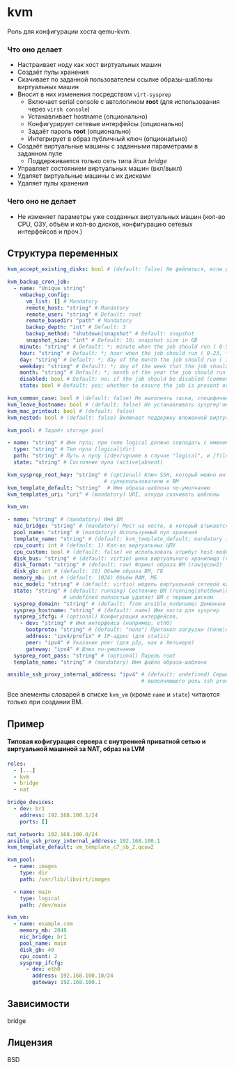 kvm
===
Роль для конфигурации хоста qemu-kvm.
### Что оно делает
* Настраивает ноду как хост виртуальных машин
* Создаёт пулы хранения
* Скачивает по заданной пользователем ссылке образы-шаблоны виртуальных машин
* Вносит в них изменения посредством `virt-sysprep`
  * Включает serial console с автологином **root** (для использования через `virsh console`)
  * Устанавливает hostname (опционально)
  * Конфигурирует сетевые интерфейсы (опционально)
  * Задаёт пароль **root** (опционально)
  * Интегрирует в образ публичный ключ (опционально)
* Создаёт виртуальные машины с заданными параметрами в заданном пуле
  * Поддерживается только сеть типа *linux bridge*
* Управляет состоянием виртуальных машин (вкл/выкл)
* Удаляет виртуальные машины с их дисками
* Удаляет пулы хранения
### Чего оно не делает
* Не изменяет параметры уже созданных виртуальных машин (кол-во CPU, ОЗУ, объём и кол-во дисков, конфигурацию сетевых интерфейсов и проч.)
## Структура переменных
```yaml
kvm_accept_existing_disks: bool # (default: false) Не фейлиться, если диск для ВМ уже существует

kvm_backup_cron_job:
  - name: "Unique string"
    vmbackup_config:
      vm_list: [] # Mandatory
      remote_host: "string" # Mandatory
      remote_user: "string" # Default: root
      remote_basedir: "path" # Mandatory
      backup_depth: "int" # Default: 3
      backup_method: "shutdown|snapshot" # Default: snapshot
      snapshot_size: "int" # Default: 10; snapshot size in GB
    minute: "string" # Default: *; minute when the job should run ( 0-59, *, */2, etc )
    hour: "string" # Default: *; hour when the job should run ( 0-23, *, */2, etc )
    day: "string" # Default: *; day of the month the job should run ( 1-31, *, */2, etc )
    weekday: "string" # Default: *; day of the week that the job should run ( 0-6 for Sunday-Saturday, *, etc )
    month: "string" # Default: *; month of the year the job should run ( 1-12, *, */2, etc )
    disabled: bool # Default: no; if the job should be disabled (commented out) in the crontab
    state: bool # Default: yes; whether to ensure the job is present or absent

kvm_common_case: bool # (default: false) Не выполнять таски, специфичные для Southbridge
kvm_leave_hostname: bool # (default: false) Не устанавливать sysprep'ом hostname
kvm_mac_printout: bool # (default: false)
kvm_nested: bool # (default: false) Включает поддержку вложенной виртуализации

kvm_pool: # Задаёт storage pool

- name: "string" # Имя пула; при типе logical должно совпадать с именем VG
  type: "string" # Тип пула (logical|dir)
  path: "string" # Путь к пулу (/dev/vgname в случае "logical", и /file/system/path в случае "dir")
  state: "string" # Состояние пула (active|absent)

kvm_sysprep_root_key: "string" # (optional) Ключ SSH, который можно интегрировать
                               # суперпользователю в ВМ
kvm_template_default: "string"  # Имя образа-шаблона по-умолчанию
kvm_templates_uri: "uri" # (mandatory) URI, откуда скачивать шаблоны

kvm_vm:

- name: "string" # (mandatory) Имя ВМ
  nic_bridge: "string" # (mandatory) Мост на хосте, в который втыкается ВМ
  pool_name: "string" # (mandatory) Используемый пул хранения
  template_name: "string" # (default: kvm_template_default; mandatory if not set) Имя образа-шаблона
  cpu_count: int # (default: 1) Кол-во виртуальных ЦПУ
  cpu_custom: bool # (default: false) не использовать атрибут host-model для описания гостевого ЦПУ
  disk_bus: "string" # (default: virtio) шина виртуального хранилища (virtio|ide|scsi|sata|usb)
  disk_format: "string" # (default: raw) Формат образа ВМ (raw|qcow2)
  disk_gb: int # (default: 16) Объём образа ВМ, ГБ
  memory_mb: int # (default: 1024) Объём RAM, МБ
  nic_model: "string" # (default: virtio) модель виртуальной сетевой карты (virtio|e1000|rtl8139)
  state: "string" # (default: running) Состояние ВМ (running|shutdown|destroyed|paused|undefined);
                  # undefined полностью удаляет ВМ с первым диском
  sysprep_domain: "string" # (default: from ansible_nodename) Доменное имя для sysprep
  sysprep_hostname: "string" # (default: name) Имя хоста для sysprep
  sysprep_ifcfg: # (optional) Конфигурация интерфейсов.
    - dev: "string" # Имя интерфейса (например, eth0)
      bootproto: "string" # (default: "none") Протокол загрузки (none|dhcp)
      address: "ipv4/prefix" # IP-адрес (для static)
      peer: "ipv4" # Указание peer (для p2p, как в Хетцнере)
      gateway: "ipv4" # Шлюз по-умолчанию
  sysprep_root_pass: "string" # (optional) Пароль root
  template_name: "string" # (mandatory) Имя файла образа-шаблона

ansible_ssh_proxy_internal_address: "ipv4" # (default: undefined) Серый адрес сервера,
                                           # выполняющего роль ssh proxy (ProxyCommand)
```
Все элементы словарей в списке `kvm_vm` (кроме `name` и `state`) читаются только при создании ВМ.
## Пример
#### Типовая кофигурация сервера с внутренней приватной сетью и виртуальной машиной за NAT, образ на LVM
```yaml
roles:
  - [...]
  - kvm
  - bridge
  - nat

bridge_devices:
  - dev: br1
    address: 192.168.100.1/24
    ports: []

nat_network: 192.168.100.0/24
ansible_ssh_proxy_internal_address: 192.168.100.1
kvm_template_default: vm_template_c7_sb_2.qcow2

kvm_pool:
  - name: images
    type: dir
    path: /var/lib/libvirt/images

  - name: main
    type: logical
    path: /dev/main

kvm_vm:
  - name: example.com
    memory_mb: 2048
    nic_bridge: br1
    pool_name: main
    disk_gb: 40
    cpu_count: 2
    sysprep_ifcfg:
      - dev: eth0
        address: 192.168.100.10/24
        gateway: 192.168.100.1
```
## Зависимости
bridge
## Лицензия
BSD

